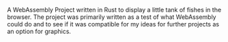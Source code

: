 A WebAssembly Project written in Rust to display a little tank of fishes in the browser. The project was primarily written as a test of what WebAssembly could do and to see if it was compatible for my ideas for further projects as an option for graphics.

